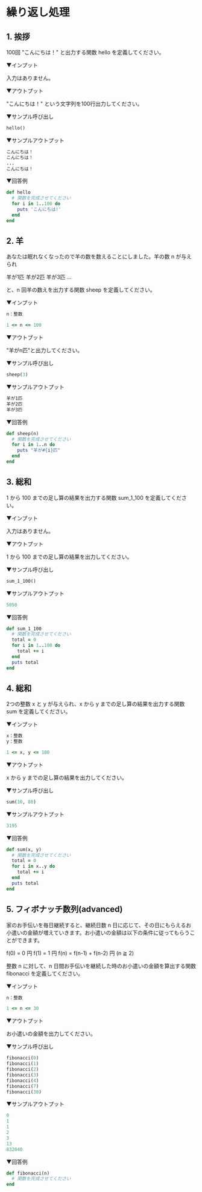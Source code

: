 # 繰り返し処理

## 1. 挨拶

100回 "こんにちは！" と出力する関数 hello を定義してください。

▼インプット

入力はありません。

▼アウトプット

"こんにちは！" という文字列を100行出力してください。

▼サンプル呼び出し

```ruby
hello()
```

▼サンプルアウトプット

```ruby
こんにちは！
こんにちは！
...
こんにちは！
```

▼回答例

```ruby
def hello
  # 関数を完成させてください
  for i in 1..100 do
    puts 'こんにちは!'
  end
end
```

## 2. 羊

あなたは眠れなくなったので羊の数を数えることにしました。羊の数 n が与えられ

羊が1匹
羊が2匹
羊が3匹
...

と、n 回羊の数えを出力する関数 sheep を定義してください。

▼インプット

```ruby
n：整数

1 <= n <= 100
```

▼アウトプット

"羊がn匹"と出力してください。

▼サンプル呼び出し

```ruby
sheep(3)
```

▼サンプルアウトプット

```ruby
羊が1匹
羊が2匹
羊が3匹
```

▼回答例

```ruby
def sheep(n)
  # 関数を完成させてください
  for i in 1..n do
    puts "羊が#{i}匹"
  end
end
```

## 3. 総和

1 から 100 までの足し算の結果を出力する関数 sum_1_100 を定義してください。

▼インプット

入力はありません。

▼アウトプット

1 から 100 までの足し算の結果を出力してください。

▼サンプル呼び出し

```ruby
sum_1_100()
```

▼サンプルアウトプット

```ruby
5050
```

▼回答例

```ruby
def sum_1_100
  # 関数を完成させてください
  total = 0
  for i in 1..100 do
    total += i
  end
  puts total
end
```

## 4. 総和

2つの整数 x と y が与えられ、x から y までの足し算の結果を出力する関数 sum を定義してください。

▼インプット

```ruby
x：整数
y：整数

1 <= x, y <= 100
```

▼アウトプット

x から y までの足し算の結果を出力してください。

▼サンプル呼び出し

```ruby
sum(10, 80)
```

▼サンプルアウトプット

```ruby
3195
```

▼回答例

```ruby
def sum(x, y)
  # 関数を完成させてください
  total = 0
  for i in x..y do
    total += i
  end
  puts total
end
```

## 5. フィボナッチ数列(advanced)

家のお手伝いを毎日継続すると、継続日数 n 日に応じて、その日にもらえるお小遣いの金額が増えていきます。お小遣いの金額は以下の条件に従ってもらうことができます。

f(0) = 0 円
f(1) = 1 円
f(n) = f(n-1) + f(n-2) 円   (n ≧ 2)

整数 n に対して、n 日間お手伝いを継続した時のお小遣いの金額を算出する関数 fibonacci を定義してください。

▼インプット

```ruby
n：整数

1 <= n <= 30
```

▼アウトプット

お小遣いの金額を出力してください。

▼サンプル呼び出し

```ruby
fibonacci(0)
fibonacci(1)
fibonacci(2)
fibonacci(3)
fibonacci(4)
fibonacci(7)
fibonacci(30)
```

▼サンプルアウトプット

```ruby
0
1
1
2
3
13
832040
```

▼回答例

```ruby
def fibonacci(n)
  # 関数を完成させてください
end
```
